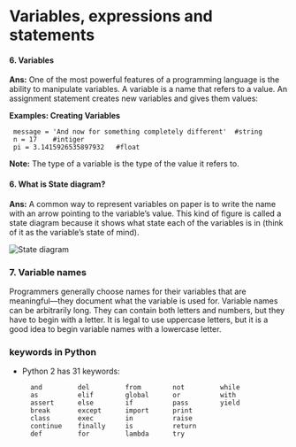 # Variables, expressions and statements

#### 6. Variables

**Ans:** One of the most powerful features of a programming language is the ability to manipulate variables. A variable is a name that refers to a value.
An assignment statement creates new variables and gives them values:

**Examples: Creating Variables** 

     message = 'And now for something completely different'  #string
     n = 17    #intiger
     pi = 3.1415926535897932   #float
    
**Note:** The type of a variable is the type of the value it refers to.


#### 6. What is State diagram?

**Ans:** A common way to represent variables on paper is to write the name with an arrow pointing to the variable’s value. This kind of figure is called a state diagram because it shows what
state each of the variables is in (think of it as the variable’s state of mind).

![State diagram](https://i.imgur.com/8NkLynX.png)

### 7. Variable names 

Programmers generally choose names for their variables that are meaningful—they document what the variable is used for.
Variable names can be arbitrarily long. They can contain both letters and numbers, but they have to begin with a letter. It is legal to use uppercase letters, but it is a good idea to begin variable names with a lowercase letter.

### keywords in Python

+ Python 2 has 31 keywords:


		and			del			from 		not 		while
		as 			elif 		global 		or 		    with
		assert 		else 		if 			pass 	    yield
		break 		except 		import 		print
		class 		exec 		in 			raise
		continue 	finally 	is 			return
		def 		for 		lambda 		try
